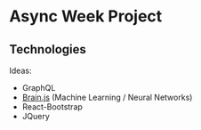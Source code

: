 # Async Week Project

## Technologies
Ideas:
- GraphQL
- [Brain.js](https://github.com/BrainJS/brain.js) (Machine Learning / Neural Networks)
- React-Bootstrap
- JQuery
